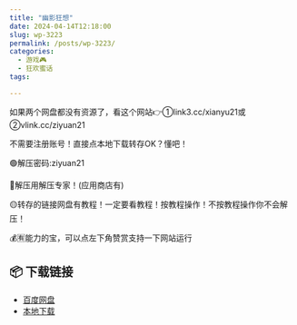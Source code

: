```yaml
---
title: "幽影狂想"
date: 2024-04-14T12:18:00
slug: wp-3223
permalink: /posts/wp-3223/
categories:
  - 游戏🎮
  - 狂欢蜜话
tags:

---
```


如果两个网盘都没有资源了，看这个网站👉①link3.cc/xianyu21或②vlink.cc/ziyuan21

不需要注册账号！直接点本地下载转存OK？懂吧！

🟢解压密码:ziyuan21

🔵解压用解压专家！(应用商店有)

🟡转存的链接网盘有教程！一定要看教程！按教程操作！不按教程操作你不会解压！

💰🈶能力的宝，可以点左下角赞赏支持一下网站运行

## 📦 下载链接
- [百度网盘](https://blziyuan21.com/pay-download/3223?key=967e83e2fd&down_id=0)
- [本地下载](https://blziyuan21.com/pay-download/3223?key=967e83e2fd&down_id=1)

